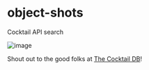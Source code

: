 # object-shots
Cocktail API search

![image](..\img\screenshot.png)

Shout out to the good folks at [The Cocktail DB](https://www.thecocktaildb.com)!
